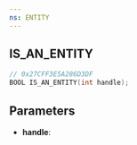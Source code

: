 ```yaml
---
ns: ENTITY
---
```

## IS_AN_ENTITY

```c
// 0x27CFF3E5A286D3DF
BOOL IS_AN_ENTITY(int handle);
```

## Parameters
* **handle**:
